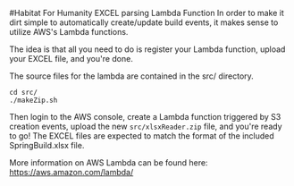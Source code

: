 #Habitat For Humanity EXCEL parsing Lambda Function
In order to make it dirt simple to automatically create/update build events, it makes sense to utilize AWS's Lambda functions. 

The idea is that all you need to do is register your Lambda function, upload your EXCEL file, and you're done.

The source files for the lambda are contained in the src/ directory. 

```
cd src/
./makeZip.sh
```

Then login to the AWS console, create a Lambda function triggered by S3 creation events, upload the new `src/xlsxReader.zip` file, and you're ready to go! The EXCEL files are expected to match the format of the included SpringBuild.xlsx file.

More information on AWS Lambda can be found here: https://aws.amazon.com/lambda/
